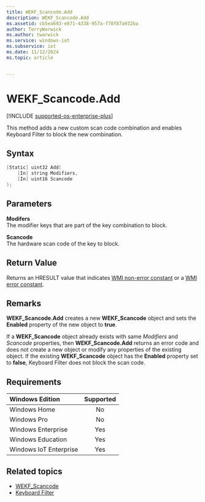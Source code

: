 ```yaml
---
title: WEKF_Scancode.Add
description: WEKF_Scancode.Add
ms.assetid: cb5ea693-e871-4338-957a-f78f87a932ba
author: TerryWarwick
ms.author: twarwick
ms.service: windows-iot
ms.subservice: iot
ms.date: 11/12/2024
ms.topic: article


---
```

# WEKF_Scancode.Add

[!INCLUDE [supported-os-enterprise-plus](../../../includes/iot/supported-os-enterprise-plus.md)]

This method adds a new custom scan code combination and enables Keyboard Filter to block the new combination.

## Syntax

```powershell
[Static] uint32 Add(
    [In] string Modifiers,
    [In] uint16 Scancode
);
```

## Parameters

**Modifers**</br>The modifier keys that are part of the key combination to block.

**Scancode**</br>The hardware scan code of the key to block.

## Return Value

Returns an HRESULT value that indicates [WMI non-error constant](/windows/win32/wmisdk/wmi-non-error-constants) or a [WMI error constant](/windows/win32/wmisdk/wmi-error-constants).

## Remarks

**WEKF_Scancode.Add** creates a new **WEKF_Scancode** object and sets the **Enabled** property of the new object to **true**.

If a **WEKF_Scancode** object already exists with same *Modifiers* and *Scancode* properties, then **WEKF_Scancode.Add** returns an error code and does not create a new object or modify any properties of the existing object. If the existing **WEKF_Scancode** object has the **Enabled** property set to **false**, Keyboard Filter does not block the scan code.

## Requirements

| Windows Edition        | Supported |
|:-----------------------|:---------:|
| Windows Home           | No        |
| Windows Pro            | No        |
| Windows Enterprise     | Yes       |
| Windows Education      | Yes       |
| Windows IoT Enterprise | Yes       |

## Related topics

- [WEKF_Scancode](wekf-scancode.md)
- [Keyboard Filter](index.md)
